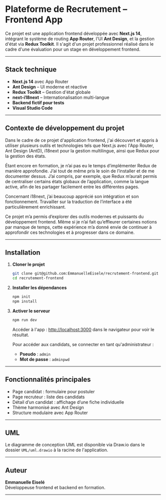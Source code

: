 
# Plateforme de Recrutement – Frontend App

Ce projet est une application frontend développée avec **Next.js 14**, intégrant le système de routing **App Router**, l'UI **Ant Design**, et la gestion d'état via **Redux Toolkit**. Il s'agit d'un projet professionnel réalisé dans le cadre d'une évaluation pour un stage en développement frontend.

---

## Stack technique

- **Next.js 14** avec App Router
- **Ant Design** – UI moderne et réactive
- **Redux Toolkit** – Gestion d'état globale
- **next-i18next** – Internationalisation multi-langue
- **Backend fictif pour tests**
- **Visual Studio Code**

---

## Contexte de développement du projet

Dans le cadre de ce projet d'application frontend, j'ai découvert et appris à utiliser plusieurs outils et technologies tels que Next.js avec l'App Router, Ant Design (AntD), i18next pour la gestion multilingue, ainsi que Redux pour la gestion des états.

Étant encore en formation, je n’ai pas eu le temps d’implémenter Redux de manière approfondie. J’ai tout de même pris le soin de l’installer et de me documenter dessus. J’ai compris, par exemple, que Redux m’aurait permis de centraliser certains états globaux de l’application, comme la langue active, afin de les partager facilement entre les différentes pages.

Concernant i18next, j’ai beaucoup apprécié son intégration et son fonctionnement. Travailler sur la traduction de l’interface a été particulièrement enrichissant.

Ce projet m’a permis d’explorer des outils modernes et puissants du développement frontend. Même si je n’ai fait qu’effleurer certaines notions par manque de temps, cette expérience m’a donné envie de continuer à approfondir ces technologies et à progresser dans ce domaine.

---

## Installation

1. **Cloner le projet**

    ```bash
    git clone git@github.com:EmmanuelleEisele/recrutement-frontend.git
    cd recrutement-frontend
    ```

2. **Installer les dépendances**

    ```bash
    npm init
    npm install
    ```

3. **Activer le serveur**

    ```bash
    npm run dev
    ```

    Accéder à l'app : [http://localhost:3000](http://localhost:3000) dans le navigateur pour voir le résultat.

    Pour accéder aux candidats, se connecter en tant qu'administrateur :

    - **Pseudo** : `admin`
    - **Mot de passe** : `adminpwd`

---

## Fonctionnalités principales

- Page candidat : formulaire pour postuler
- Page recruteur : liste des candidats
- Détail d’un candidat : affichage d’une fiche individuelle
- Thème harmonisé avec Ant Design
- Structure modulaire avec App Router

---

## UML

Le diagramme de conception UML est disponible via Draw.io dans le dossier `UML/uml.drawio` à la racine de l'application.

---

## Auteur

**Emmanuelle Eiselé**  
Développeuse frontend et backend en formation.

---